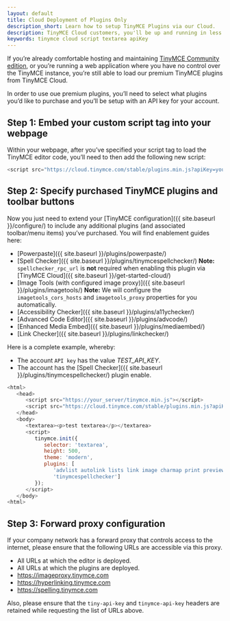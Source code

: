 ```yaml
---
layout: default
title: Cloud Deployment of Plugins Only
description_short: Learn how to setup TinyMCE Plugins via our Cloud.
description: TinyMCE Cloud customers, you'll be up and running in less than 5 minutes.
keywords: tinymce cloud script textarea apiKey
---
```


If you’re already comfortable hosting and maintaining [TinyMCE Community edition](https://www.tinymce.com/download/), or you’re running a web application where you have no control over the TinyMCE instance, you’re still able to load our premium TinyMCE plugins from TinyMCE Cloud.

In order to use oue premium plugins, you’ll need to select what plugins you’d like to purchase and you’ll be setup with an API key for your account.

## Step 1: Embed your custom script tag into your webpage

Within your webpage, after you’ve specified your script tag to load the TinyMCE editor code, you’ll need to then add the following new script:

```js
<script src="https://cloud.tinymce.com/stable/plugins.min.js?apiKey=your_API_key"></script>
```

## Step 2: Specify purchased TinyMCE plugins and toolbar buttons

Now you just need to extend your [TinyMCE configuration]({{ site.baseurl }}/configure/) to include any additional plugins (and associated toolbar/menu items) you’ve purchased. You will find enablement guides here:

* [Powerpaste]({{ site.baseurl }}/plugins/powerpaste/)
* [Spell Checker]({{ site.baseurl }}/plugins/tinymcespellchecker/)
**Note:** `spellchecker_rpc_url` is **not** required when enabling this plugin via [TinyMCE Cloud]({{ site.baseurl }}/get-started-cloud/)
* [Image Tools (with configured image proxy)]({{ site.baseurl }}/plugins/imagetools/)
**Note:** We will configure the `imagetools_cors_hosts` and `imagetools_proxy` properties for you automatically.
* [Accessibility Checker]({{ site.baseurl }}/plugins/a11ychecker/)
* [Advanced Code Editor]({{ site.baseurl }}/plugins/advcode/)
* [Enhanced Media Embed]({{ site.baseurl }}/plugins/mediaembed/)
* [Link Checker]({{ site.baseurl }}/plugins/linkchecker/)

Here is a complete example, whereby:

* The account `API key` has the value *TEST_API_KEY*.
* The account has the [Spell Checker]({{ site.baseurl }}/plugins/tinymcespellchecker/) plugin enable.

```js
<html>
   <head>
      <script src="https://your_server/tinymce.min.js"></script>
      <script src="https://cloud.tinymce.com/stable/plugins.min.js?apiKey=your_API_key"></script>
   </head>
   <body>
      <textarea><p>test textarea</p></textarea>
      <script>
         tinymce.init({
            selector: 'textarea',
            height: 500,
            theme: 'modern',
            plugins: [
               'advlist autolink lists link image charmap print preview hr anchor pagebreak',
               'tinymcespellchecker']
         });
      </script>
   </body>
<html>
```

## Step 3: Forward proxy configuration
If your company network has a forward proxy that controls access to the internet, please ensure that the following URLs are accessible via this proxy.

* All URLs at which the editor is deployed.
* All URLs at which the plugins are deployed.
* https://imageproxy.tinymce.com
* https://hyperlinking.tinymce.com
* https://spelling.tinymce.com

Also, please ensure that the `tiny-api-key` and `tinymce-api-key` headers are retained while requesting the list of URLs above.
